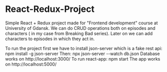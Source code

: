 # React-Redux-Project
Simple React + Redux project made for  "Frontend development" course at University of Gdansk.
We can do CRUD operations  both  on episodes and characters ( in my case from Breaking Bad series).
Later on we can add characters to episodes in which they act in.

To run the project first we have to install json-server which is a fake rest api: npm install -g json-server
Then: npx json-server --watch db.json
Database works on http://localhost:3000/ 
To run react-app: npm start
The app works on http://localhost:5000/ 
